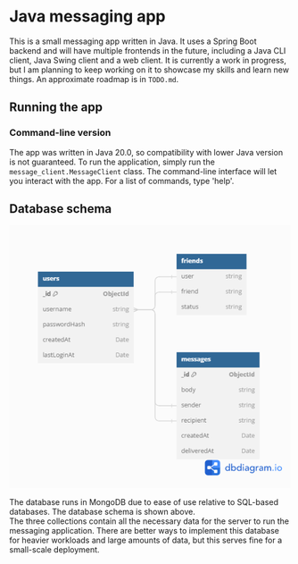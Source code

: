 # Java messaging app

This is a small messaging app written in Java. It uses a Spring Boot backend and will have multiple frontends in the future, including a Java CLI client, Java Swing client and a web client.
It is currently a work in progress, but I am planning to keep working on it to showcase my skills and learn new things. An approximate roadmap is in ```TODO.md```. 

## Running the app

### Command-line version
The app was written in Java 20.0, so compatibility with lower Java version is not guaranteed. To run the application, simply run the ```message_client.MessageClient``` class. The command-line interface will let you interact with the app. For a list of commands, type 'help'. 


## Database schema
![Database schema](db_diagram.png)

The database runs in MongoDB due to ease of use relative to SQL-based databases. The database schema is shown above.  
The three collections contain all the necessary data for the server to run the messaging application. There are better ways to implement this database for heavier workloads and large amounts of data, but this serves fine for a small-scale deployment. 